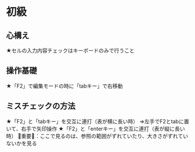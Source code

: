 # 初級

## 心構え

★セルの入力内容チェックはキーボードのみで行うこと

## 操作基礎

★「F2」で編集モードの時に「tabキー」で右移動

## ミスチェックの方法

★「F2」と「tabキー」を交互に連打（表が横に長い時）
⇒左手でF2とtabに置いて、右手で矢印操作
★「F2」と「enterキー」を交互に連打（表が縦に長い時）
🔶重要🔶：ここで見るのは、参照の範囲がずれていたり、大きさがずれていないかを見る




